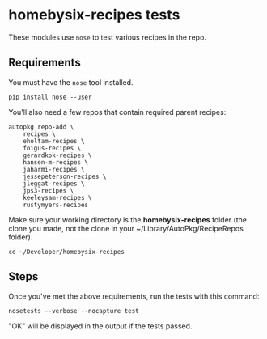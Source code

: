 # homebysix-recipes tests

These modules use `nose` to test various recipes in the repo.

## Requirements

You must have the `nose` tool installed.

    pip install nose --user

You'll also need a few repos that contain required parent recipes:

    autopkg repo-add \
        recipes \
        eholtam-recipes \
        foigus-recipes \
        gerardkok-recipes \
        hansen-m-recipes \
        jaharmi-recipes \
        jessepeterson-recipes \
        jleggat-recipes \
        jps3-recipes \
        keeleysam-recipes \
        rustymyers-recipes

Make sure your working directory is the __homebysix-recipes__ folder (the clone you made, not the clone in your ~/Library/AutoPkg/RecipeRepos folder).

    cd ~/Developer/homebysix-recipes

## Steps

Once you've met the above requirements, run the tests with this command:

    nosetests --verbose --nocapture test

"OK" will be displayed in the output if the tests passed.
